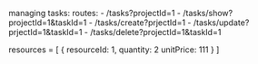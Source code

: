 managing tasks:
    routes:
        - /tasks?projectId=1
        - /tasks/show?projectId=1&taskId=1
        - /tasks/create?prjectId=1
        - /tasks/update?prjectId=1&taskId=1
        - /tasks/delete?projectId=1&taskId=1

resources = [
    {
        resourceId: 1,
        quantity: 2
        unitPrice: 111
    }
]